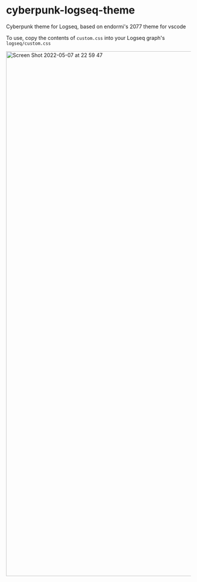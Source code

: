 # cyberpunk-logseq-theme
Cyberpunk theme for Logseq, based on endormi's 2077 theme for vscode

To use, copy the contents of `custom.css` into your Logseq graph's `logseq/custom.css`

<img width="1430" alt="Screen Shot 2022-05-07 at 22 59 47" src="https://user-images.githubusercontent.com/20880695/167279907-8507bdd0-067c-4b9f-b03e-2611563f3d77.png">
